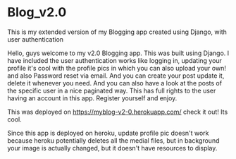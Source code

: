# Blog_v2.0
This is my extended version of my Blogging app created using Django, with user authentication

Hello, guys welcome to my v2.0 Blogging app. This was built using Django. I have included the user authentication works like logging in, updating your profile it's cool with the profile pics in which you can also upload your own! and also Password reset via email. And you can create your post update it, delete it whenever you need. And you can also have a look at the posts of the specific user in a nice paginated way. This has full rights to the user having an account in this app. Register yourself and enjoy.

This was deployed on https://myblog-v2-0.herokuapp.com/ check it out! Its cool.

Since this app is deployed on heroku, update profile pic doesn't work because heroku potentially deletes all the medial files, but in background your image is actually changed, but it doesn't have resources to display.
